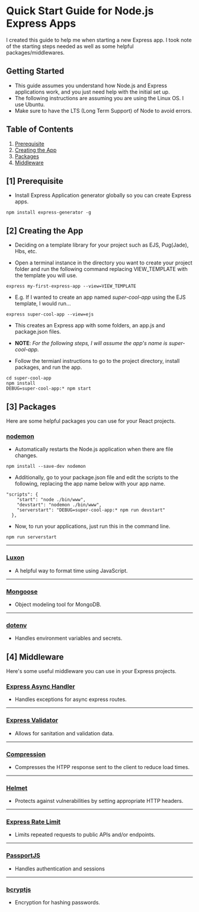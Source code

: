 # Quick Start Guide for Node.js Express Apps

I created this guide to help me when starting a new Express app. I took note of the starting steps needed as well as some helpful packages/middlewares.

## Getting Started

- This guide assumes you understand how Node.js and Express applications work, and you just need help with the initial set up.
- The following instructions are assuming you are using the Linux OS. I use Ubuntu.
- Make sure to have the LTS (Long Term Support) of Node to avoid errors.

## Table of Contents

1. [Prerequisite](#1-prerequisite)
2. [Creating the App](#2-creating-the-app)
3. [Packages](#3-packages)
4. [Middleware](#4-middleware)

## [1] Prerequisite

- Install Express Application generator globally so you can create Express apps.

```
npm install express-generator -g
```

## [2] Creating the App

- Deciding on a template library for your project such as EJS, Pug(Jade), Hbs, etc.

- Open a terminal instance in the directory you want to create your project folder and run the following command replacing VIEW_TEMPLATE with the template you will use.

```
express my-first-express-app --view=VIEW_TEMPLATE
```

- E.g. If I wanted to create an app named _super-cool-app_ using the EJS template, I would run...

```
express super-cool-app --view=ejs
```

- This creates an Express app with some folders, an app.js and package.json files.

- **NOTE**: _For the following steps, I will assume the app's name is *super-cool-app*._

- Follow the termianl instructions to go to the project directory, install packages, and run the app.

```
cd super-cool-app
npm install
DEBUG=super-cool-app:* npm start
```

## [3] Packages

Here are some helpful packages you can use for your React projects.

### [nodemon](https://www.npmjs.com/package/nodemon)

- Automatically restarts the Node.js application when there are file changes.

```
npm install --save-dev nodemon
```

- Additionally, go to your package.json file and edit the scripts to the following, replacing the app name below with your app name.

```
"scripts": {
    "start": "node ./bin/www",
    "devstart": "nodemon ./bin/www",
    "serverstart": "DEBUG=super-cool-app:* npm run devstart"
  },
```

- Now, to run your applications, just run this in the command line.

```
npm run serverstart
```

---

### [Luxon](moment.github.io/luxon/#/)

- A helpful way to format time using JavaScript.

---

### [Mongoose](https://mongoosejs.com/docs/)

- Object modeling tool for MongoDB.

---

### [dotenv](https://www.npmjs.com/package/dotenv)

- Handles environment variables and secrets.

## [4] Middleware

Here's some useful middleware you can use in your Express projects.

### [Express Async Handler](https://www.npmjs.com/package/express-async-handler)

- Handles exceptions for async express routes.

---

### [Express Validator](https://www.npmjs.com/package/express-validator)

- Allows for sanitation and validation data.

---

### [Compression](https://www.npmjs.com/package/compression)

- Compresses the HTPP response sent to the client to reduce load times.

---

### [Helmet](https://www.npmjs.com/package/helmet)

- Protects against vulnerabilities by setting appropriate HTTP headers.

---

### [Express Rate Limit](https://www.npmjs.com/package/express-rate-limit)

- Limits repeated requests to public APIs and/or endpoints.

---

### [PassportJS](https://www.npmjs.com/package/passport)

- Handles authentication and sessions

---

### [bcryptjs](https://www.npmjs.com/package/bcrypt)

- Encryption for hashing passwords.
